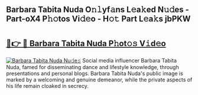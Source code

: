 ## Barbara Tabita Nuda O𝚗𝚕yf𝚊ns L𝚎a𝚔ed N𝚞𝚍es - Part-oX4 P𝚑𝚘tos Vi𝚍𝚎o - H𝚘𝚝 Part L𝚎a𝚔s jbPKW

# <h2><a href="http://kfcwgx.oniu.top/?m=Barbara+Tabita+Nuda">🔗👉 🔴 Barbara Tabita Nuda P𝚑ot𝚘𝚜 V𝚒d𝚎o</a></h2>

[![Barbara Tabita Nuda Nu𝚍e𝚜](https://i.imgur.com/0qMVB7G.gif)](http://kfcwgx.oniu.top/?m=Barbara+Tabita+Nuda)
Social media influencer Barbara Tabita Nuda, famed for disseminating dance and lifestyle knowledge, through presentations and personal blogs. Barbara Tabita Nuda's public image is marked by a welcoming and genuine demeanor, while the private aspects of his life remain cloaked in secrecy.  
